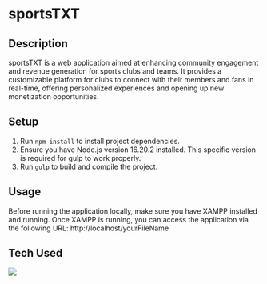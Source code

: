 # sportsTXT

## Description
sportsTXT is a web application aimed at enhancing community engagement and revenue generation for sports clubs and teams. It provides a customizable platform for clubs to connect with their members and fans in real-time, offering personalized experiences and opening up new monetization opportunities.

## Setup
1. Run `npm install` to install project dependencies.
2. Ensure you have Node.js version 16.20.2 installed. This specific version is required for gulp to work properly.
3. Run `gulp` to build and compile the project.

## Usage
Before running the application locally, make sure you have XAMPP installed and running. Once XAMPP is running, you can access the application via the following URL:
http://localhost/yourFileName

## Tech Used

<img src="https://skillicons.dev/icons?i=html,scss,bootstrap" /><br>
